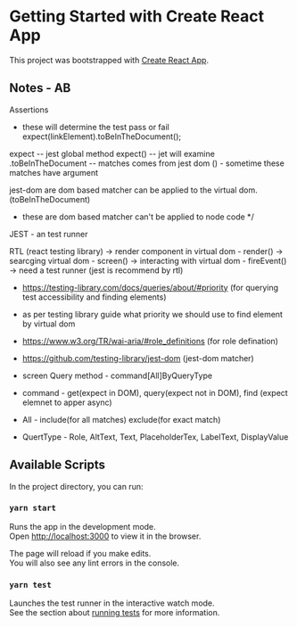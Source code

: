 # Getting Started with Create React App

This project was bootstrapped with [Create React App](https://github.com/facebook/create-react-app).

## Notes - AB

Assertions

- these will determine the test pass or fail
  expect(linkElement).toBeInTheDocument();

expect -- jest global method
expect() -- jet will examine
.toBeInTheDocument -- matches comes from jest dom
() - sometime these matches have argument

jest-dom are dom based matcher can be applied to the virtual dom.
(toBeInTheDocument)

- these are dom based matcher can't be applied to node code
  \*/

JEST - an test runner

RTL (react testing library)
-> render component in virtual dom - render()
-> searcging virtual dom - screen()
-> interacting with virtual dom - fireEvent()
-> need a test runner (jest is recommend by rtl)

- https://testing-library.com/docs/queries/about/#priority (for querying test accessibility and finding elements)

- as per testing library guide what priority we should use to find element by virtual dom

- https://www.w3.org/TR/wai-aria/#role_definitions (for role defination)

- https://github.com/testing-library/jest-dom (jest-dom matcher)

- screen Query method - command[All]ByQueryType
- command - get(expect in DOM), query(expect not in DOM), find (expect elemnet to apper async)
- All - include(for all matches) exclude(for exact match)
- QuertType - Role, AltText, Text, PlaceholderTex, LabelText, DisplayValue

## Available Scripts

In the project directory, you can run:

### `yarn start`

Runs the app in the development mode.\
Open [http://localhost:3000](http://localhost:3000) to view it in the browser.

The page will reload if you make edits.\
You will also see any lint errors in the console.

### `yarn test`

Launches the test runner in the interactive watch mode.\
See the section about [running tests](https://facebook.github.io/create-react-app/docs/running-tests) for more information.
